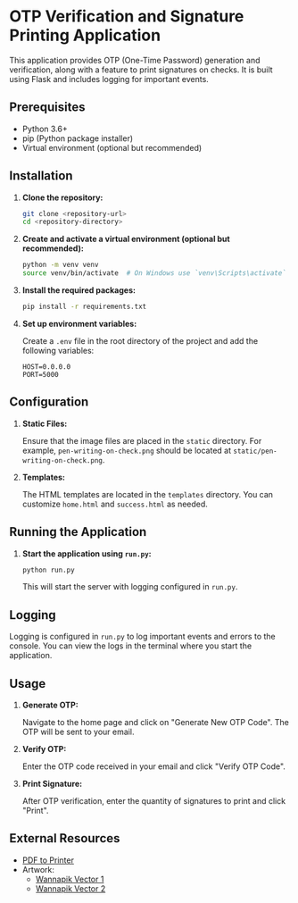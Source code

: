 # OTP Verification and Signature Printing Application

This application provides OTP (One-Time Password) generation and verification, along with a feature to print signatures on checks. It is built using Flask and includes logging for important events.

## Prerequisites

- Python 3.6+
- pip (Python package installer)
- Virtual environment (optional but recommended)

## Installation

1. **Clone the repository:**

    ```sh
    git clone <repository-url>
    cd <repository-directory>
    ```

2. **Create and activate a virtual environment (optional but recommended):**

    ```sh
    python -m venv venv
    source venv/bin/activate  # On Windows use `venv\Scripts\activate`
    ```

3. **Install the required packages:**

    ```sh
    pip install -r requirements.txt
    ```

4. **Set up environment variables:**

    Create a `.env` file in the root directory of the project and add the following variables:

    ```env
    HOST=0.0.0.0
    PORT=5000
    ```

## Configuration

1. **Static Files:**

    Ensure that the image files are placed in the `static` directory. For example, `pen-writing-on-check.png` should be located at `static/pen-writing-on-check.png`.

2. **Templates:**

    The HTML templates are located in the `templates` directory. You can customize `home.html` and `success.html` as needed.

## Running the Application

1. **Start the application using `run.py`:**

    ```sh
    python run.py
    ```

    This will start the server with logging configured in `run.py`.

## Logging

Logging is configured in `run.py` to log important events and errors to the console. You can view the logs in the terminal where you start the application.

## Usage

1. **Generate OTP:**

    Navigate to the home page and click on "Generate New OTP Code". The OTP will be sent to your email.

2. **Verify OTP:**

    Enter the OTP code received in your email and click "Verify OTP Code".

3. **Print Signature:**

    After OTP verification, enter the quantity of signatures to print and click "Print".

## External Resources

- [PDF to Printer](https://mendelson.org/pdftoprinter.html)
- Artwork:
  - [Wannapik Vector 1](https://www.wannapik.com/vectors/65020)
  - [Wannapik Vector 2](https://www.wannapik.com/vectors/62668?search%5Bquery%5D=printing)
